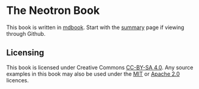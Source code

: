 # The Neotron Book

This book is written in [mdbook](https://crates.io/crates/mdbook). Start with the [summary](./src/SUMMARY.md) page if viewing through Github.

## Licensing

This book is licensed under Creative Commons [CC-BY-SA 4.0]. Any source examples in this book may also be used under the [MIT] or [Apache 2.0] licences.

[MIT]:https://opensource.org/licenses/MIT
[Apache 2.0]:https://www.apache.org/licenses/LICENSE-2.0
[CC-BY-SA 4.0]:https://creativecommons.org/licenses/by-sa/4.0/legalcode
